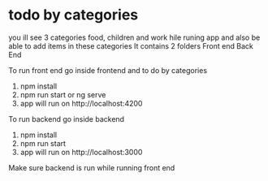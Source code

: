 # todo by categories
you ill see 3 categories food, children and work hile runing app and also be able to add items in these
categories
It contains 2 folders
Front end
Back End

To run front end
go inside frontend and to do by categories
1. npm install
2. npm run start or ng serve
3. app will run on http://localhost:4200

To run backend
go inside backend
1. npm install
2. npm run start
3. app will run on http://localhost:3000

Make sure backend is run while running front end

